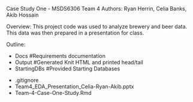 Case Study One - MSDS6306
Team 4
Authors: Ryan Herrin, Celia Banks, Akib Hossain

Overview:
This project code was used to analyze brewery and beer data. This data was then prepared in a presentation for class. 


Outline:
+ Docs 		#Requirements documentation
+ Output 	#Generated Knit HTML and printed head/tail
+ StartingDBs 	#Provided Starting Databases
- .gitignore 
- Team4_EDA_Presentation_Celia-Ryan-Akib.pptx
- Team-4-Case-One-Study.Rmd



